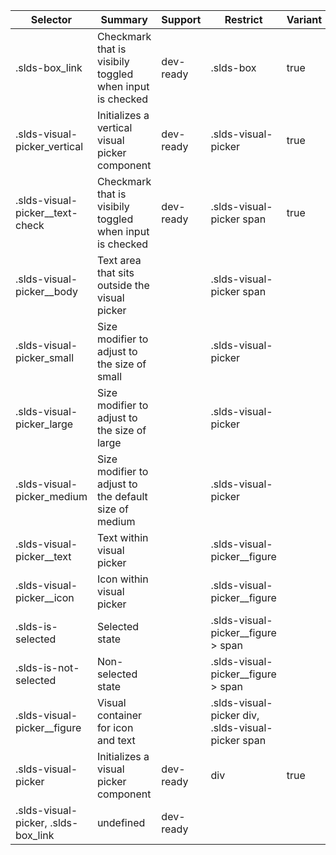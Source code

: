 

| Selector | Summary | Support | Restrict | Variant | Modifier |
|-------|-------|-------|-------|-------|-------|
| .slds-box_link | Checkmark that is visibily toggled when input is checked | dev-ready | .slds-box | true |   |
| .slds-visual-picker_vertical | Initializes a vertical visual picker component | dev-ready | .slds-visual-picker | true |   |
| .slds-visual-picker__text-check | Checkmark that is visibily toggled when input is checked | dev-ready | .slds-visual-picker span | true |   |
| .slds-visual-picker__body | Text area that sits outside the visual picker |   | .slds-visual-picker span |   |   |
| .slds-visual-picker_small | Size modifier to adjust to the size of small |   | .slds-visual-picker |   | true |
| .slds-visual-picker_large | Size modifier to adjust to the size of large |   | .slds-visual-picker |   | true |
| .slds-visual-picker_medium | Size modifier to adjust to the default size of medium |   | .slds-visual-picker |   | true |
| .slds-visual-picker__text | Text within visual picker |   | .slds-visual-picker__figure |   |   |
| .slds-visual-picker__icon | Icon within visual picker |   | .slds-visual-picker__figure |   |   |
| .slds-is-selected | Selected state |   | .slds-visual-picker__figure > span |   |   |
| .slds-is-not-selected | Non-selected state |   | .slds-visual-picker__figure > span |   |   |
| .slds-visual-picker__figure | Visual container for icon and text |   | .slds-visual-picker div, .slds-visual-picker span |   |   |
| .slds-visual-picker | Initializes a visual picker component | dev-ready | div | true |   |
| .slds-visual-picker, .slds-box_link | undefined | dev-ready |   |   |   |